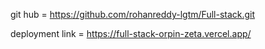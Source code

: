 git hub = https://github.com/rohanreddy-lgtm/Full-stack.git

deployment link = https://full-stack-orpin-zeta.vercel.app/
